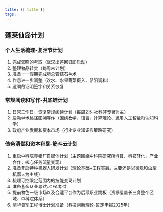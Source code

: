 ```yaml
---
title: {{ title }}
tags:
---
```


## 蓬莱仙岛计划


### 个人生活梳理-复活节计划
1. 完成驾照的考取（武汉出差回归即启动）
2. 整理物品转卖（每周末计划）
3. 准备十一假期完成胆总管结石手术
4. 作息进一步调整（饮水、水果蔬菜摄入、阴阳调和）
5. 遗嘱的证明签字和关系恢复

### 常规阅读和写作-井底蛙计划
1. 日常工作日，恢复常规阅读计划（每周2本-社科非专著为主）
2. 启动学术路径回溯写作（围绕数学、语言、计算理论、通用人工智能和认知科学）
3. 政府产业发展和资本市场（行业专业知识和策略研究）

### 债务清偿和资本积累-筋斗云计划
1. 重启中科院养猪厂自媒体计划（主题围绕中科院研究所科普、科技转化、产业合作，核心任务流量变现）
2. 准备开启特种机器人研发计划（理论基础+工程实践，主要还是以微观和虫型机器人为主线）
3. 梳理可控限定范围内的技能变现计划
4. 准备基金从业考试+CFA考试
5. 提前物色一级市场以及合适平台作为后续职业跳板（资源覆盖长三角整个区域、中科院体系）
6. 清华领军工程博士计划准备（科技创新理论-暂定申报2025年）

